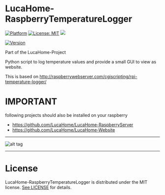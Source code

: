 # LucaHome-RaspberryTemperatureLogger

[![Platform](https://img.shields.io/badge/platform-Raspberry-blue.svg)](https://www.raspberrypi.org/)
[![License: MIT](https://img.shields.io/badge/License-MIT-blue.svg)](https://opensource.org/licenses/MIT)
<a target="_blank" href="https://www.paypal.me/GuepardoApps" title="Donate using PayPal"><img src="https://img.shields.io/badge/paypal-donate-blue.svg" /></a>

[![Version](https://img.shields.io/badge/version-v1.0.4.170408-blue.svg)](https://github.com/LucaHome/LucaHome-RaspberryTemperatureLogger)

Part of the LucaHome-Project

Python script to log temperature values and provide a small GUI to view as website.

This is based on http://raspberrywebserver.com/cgiscripting/rpi-temperature-logger/

# IMPORTANT
following projects should also be installed on your raspberry
- https://github.com/LucaHome/LucaHome-RaspberryServer
-  https://github.com/LucaHome/LucaHome-Website

---

![alt tag](https://github.com/LucaHome/LucaHome-RaspberryTemperatureLogger/blob/master/screenshots/img001.png)

---

# License

LucaHome-RaspberryTemperatureLogger is distributed under the MIT license. [See LICENSE](LICENSE.md) for details.